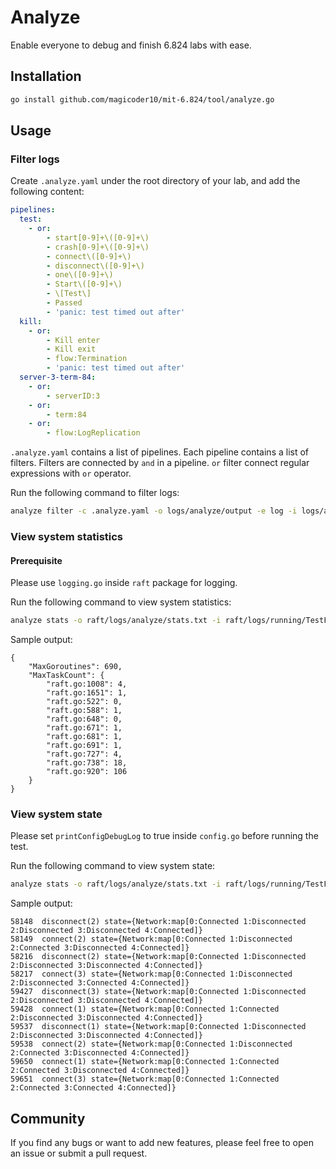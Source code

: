 # Analyze
Enable everyone to debug and finish 6.824 labs with ease.

## Installation
```bash
go install github.com/magicoder10/mit-6.824/tool/analyze.go
```

## Usage
### Filter logs

Create `.analyze.yaml` under the root directory of your lab, and add the following content:
```yaml
pipelines:
  test:
    - or:
        - start[0-9]+\([0-9]+\)
        - crash[0-9]+\([0-9]+\)
        - connect\([0-9]+\)
        - disconnect\([0-9]+\)
        - one\([0-9]+\)
        - Start\([0-9]+\)
        - \[Test\]
        - Passed
        - 'panic: test timed out after'
  kill:
    - or:
        - Kill enter
        - Kill exit
        - flow:Termination
        - 'panic: test timed out after'
  server-3-term-84:
    - or:
        - serverID:3
    - or:
        - term:84
    - or:
        - flow:LogReplication
```

`.analyze.yaml` contains a list of pipelines. Each pipeline contains a list of filters.
Filters are connected by `and` in a pipeline. `or` filter connect regular expressions 
with `or` operator.

Run the following command to filter logs:
```bash
analyze filter -c .analyze.yaml -o logs/analyze/output -e log -i logs/analyze/TestReElection2A_7034.log
```

### View system statistics

#### Prerequisite
Please use `logging.go` inside `raft` package for logging.

Run the following command to view system statistics:
```bash
analyze stats -o raft/logs/analyze/stats.txt -i raft/logs/running/TestFigure8Unreliable2C_3.log
```

Sample output:
```
{
    "MaxGoroutines": 690,
    "MaxTaskCount": {
        "raft.go:1008": 4,
        "raft.go:1651": 1,
        "raft.go:522": 0,
        "raft.go:588": 1,
        "raft.go:648": 0,
        "raft.go:671": 1,
        "raft.go:681": 1,
        "raft.go:691": 1,
        "raft.go:727": 4,
        "raft.go:738": 18,
        "raft.go:920": 106
    }
}
```

### View system state
Please set `printConfigDebugLog` to true inside `config.go` before running the test.

Run the following command to view system state:
```bash
analyze stats -o raft/logs/analyze/stats.txt -i raft/logs/running/TestFigure8Unreliable2C_3.log
```

Sample output:
```
58148  disconnect(2) state={Network:map[0:Connected 1:Disconnected 2:Disconnected 3:Disconnected 4:Connected]}
58149  connect(2) state={Network:map[0:Connected 1:Disconnected 2:Connected 3:Disconnected 4:Connected]}
58216  disconnect(2) state={Network:map[0:Connected 1:Disconnected 2:Disconnected 3:Disconnected 4:Connected]}
58217  connect(3) state={Network:map[0:Connected 1:Disconnected 2:Disconnected 3:Connected 4:Connected]}
59427  disconnect(3) state={Network:map[0:Connected 1:Disconnected 2:Disconnected 3:Disconnected 4:Connected]}
59428  connect(1) state={Network:map[0:Connected 1:Connected 2:Disconnected 3:Disconnected 4:Connected]}
59537  disconnect(1) state={Network:map[0:Connected 1:Disconnected 2:Disconnected 3:Disconnected 4:Connected]}
59538  connect(2) state={Network:map[0:Connected 1:Disconnected 2:Connected 3:Disconnected 4:Connected]}
59650  connect(1) state={Network:map[0:Connected 1:Connected 2:Connected 3:Disconnected 4:Connected]}
59651  connect(3) state={Network:map[0:Connected 1:Connected 2:Connected 3:Connected 4:Connected]}
```

## Community
If you find any bugs or want to add new features, please feel free to open an issue or submit a pull request.